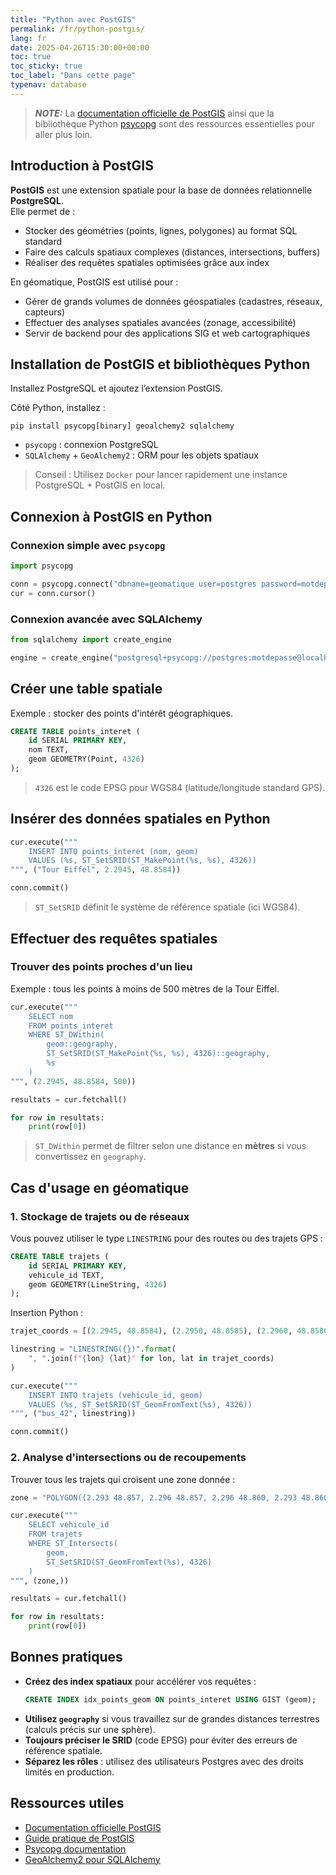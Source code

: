 ```yaml
---
title: "Python avec PostGIS"
permalink: /fr/python-postgis/
lang: fr
date: 2025-04-26T15:30:00+00:00
toc: true
toc_sticky: true
toc_label: "Dans cette page"
typenav: database
---
```


> **_NOTE:_** La [documentation officielle de PostGIS](https://postgis.net/documentation/) ainsi que la bibliothèque Python [psycopg](https://www.psycopg.org/) sont des ressources essentielles pour aller plus loin.

## Introduction à PostGIS

**PostGIS** est une extension spatiale pour la base de données relationnelle **PostgreSQL**.  
Elle permet de :
- Stocker des géométries (points, lignes, polygones) au format SQL standard
- Faire des calculs spatiaux complexes (distances, intersections, buffers)
- Réaliser des requêtes spatiales optimisées grâce aux index

En géomatique, PostGIS est utilisé pour :
- Gérer de grands volumes de données géospatiales (cadastres, réseaux, capteurs)
- Effectuer des analyses spatiales avancées (zonage, accessibilité)
- Servir de backend pour des applications SIG et web cartographiques

## Installation de PostGIS et bibliothèques Python

Installez PostgreSQL et ajoutez l’extension PostGIS.

Côté Python, installez :

```shell
pip install psycopg[binary] geoalchemy2 sqlalchemy
```

- `psycopg` : connexion PostgreSQL
- `SQLAlchemy` + `GeoAlchemy2` : ORM pour les objets spatiaux

> Conseil : Utilisez `Docker` pour lancer rapidement une instance PostgreSQL + PostGIS en local.

## Connexion à PostGIS en Python

### Connexion simple avec `psycopg`

```python
import psycopg

conn = psycopg.connect("dbname=geomatique user=postgres password=motdepasse host=localhost")
cur = conn.cursor()
```

### Connexion avancée avec SQLAlchemy

```python
from sqlalchemy import create_engine

engine = create_engine("postgresql+psycopg://postgres:motdepasse@localhost/geomatique")
```

## Créer une table spatiale

Exemple : stocker des points d'intérêt géographiques.

```sql
CREATE TABLE points_interet (
    id SERIAL PRIMARY KEY,
    nom TEXT,
    geom GEOMETRY(Point, 4326)
);
```

> `4326` est le code EPSG pour WGS84 (latitude/longitude standard GPS).

## Insérer des données spatiales en Python

```python
cur.execute("""
    INSERT INTO points_interet (nom, geom)
    VALUES (%s, ST_SetSRID(ST_MakePoint(%s, %s), 4326))
""", ("Tour Eiffel", 2.2945, 48.8584))

conn.commit()
```

> `ST_SetSRID` définit le système de référence spatiale (ici WGS84).

## Effectuer des requêtes spatiales

### Trouver des points proches d'un lieu

Exemple : tous les points à moins de 500 mètres de la Tour Eiffel.

```python
cur.execute("""
    SELECT nom
    FROM points_interet
    WHERE ST_DWithin(
        geom::geography,
        ST_SetSRID(ST_MakePoint(%s, %s), 4326)::geography,
        %s
    )
""", (2.2945, 48.8584, 500))

resultats = cur.fetchall()

for row in resultats:
    print(row[0])
```

> `ST_DWithin` permet de filtrer selon une distance en **mètres** si vous convertissez en `geography`.

## Cas d'usage en géomatique

### 1. Stockage de trajets ou de réseaux

Vous pouvez utiliser le type `LINESTRING` pour des routes ou des trajets GPS :

```sql
CREATE TABLE trajets (
    id SERIAL PRIMARY KEY,
    vehicule_id TEXT,
    geom GEOMETRY(LineString, 4326)
);
```

Insertion Python :

```python
trajet_coords = [(2.2945, 48.8584), (2.2950, 48.8585), (2.2960, 48.8586)]

linestring = "LINESTRING({})".format(
    ", ".join(f"{lon} {lat}" for lon, lat in trajet_coords)
)

cur.execute("""
    INSERT INTO trajets (vehicule_id, geom)
    VALUES (%s, ST_SetSRID(ST_GeomFromText(%s), 4326))
""", ("bus_42", linestring))

conn.commit()
```

### 2. Analyse d'intersections ou de recoupements

Trouver tous les trajets qui croisent une zone donnée :

```python
zone = "POLYGON((2.293 48.857, 2.296 48.857, 2.296 48.860, 2.293 48.860, 2.293 48.857))"

cur.execute("""
    SELECT vehicule_id
    FROM trajets
    WHERE ST_Intersects(
        geom,
        ST_SetSRID(ST_GeomFromText(%s), 4326)
    )
""", (zone,))

resultats = cur.fetchall()

for row in resultats:
    print(row[0])
```

## Bonnes pratiques

- **Créez des index spatiaux** pour accélérer vos requêtes :
  ```sql
  CREATE INDEX idx_points_geom ON points_interet USING GIST (geom);
  ```
- **Utilisez `geography`** si vous travaillez sur de grandes distances terrestres (calculs précis sur une sphère).
- **Toujours préciser le SRID** (code EPSG) pour éviter des erreurs de référence spatiale.
- **Séparez les rôles** : utilisez des utilisateurs Postgres avec des droits limités en production.

## Ressources utiles

- [Documentation officielle PostGIS](https://postgis.net/documentation/)
- [Guide pratique de PostGIS](https://postgis.net/workshops/postgis-intro/)
- [Psycopg documentation](https://www.psycopg.org/psycopg3/docs/)
- [GeoAlchemy2 pour SQLAlchemy](https://geoalchemy-2.readthedocs.io/en/latest/)